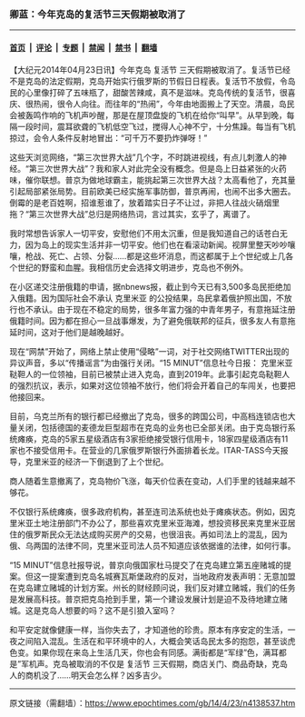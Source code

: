 ### 卿蓝：今年克岛的复活节三天假期被取消了

---

#### [首页](../../../..?n4138537) &nbsp;|&nbsp; [评论](../../../../../epoch-comment?n4138537) &nbsp;|&nbsp; [专题](../../../../../epoch-special?n4138537) &nbsp;|&nbsp; [禁闻](../../../../../epoch-news?n4138537) &nbsp;|&nbsp; [禁书](../../../../../books?n4138537) &nbsp;|&nbsp; [翻墙](https://github.com/gfw-breaker/nogfw/blob/master/README.md?n4138537)


<div class="post_content" id="artbody" itemprop="articleBody">
 <!-- article content begin -->
 <p>
  【大纪元2014年04月23日讯】今年克岛
  <ok href="https://www.epochtimes.com/gb/tag/%E5%A4%8D%E6%B4%BB%E8%8A%82.html">
   复活节
  </ok>
  三天假期被取消了。复活节已经不是克岛的法定假期，克岛开始实行俄罗斯的节假日日程表。复活节不放假，令岛民的心里像打碎了五味瓶了，甜酸苦辣咸，真不是滋味。克岛传统的复活节，很喜庆、很热闹，很令人向往。而往年的“热闹”，今年由地面搬上了天空。清晨，岛民会被轰鸣作响的飞机声吵醒，那是在屋顶盘旋的飞机在给你“叫早”。从早到晚，每隔一段时间，震耳欲聋的飞机低空飞过，搅得人心神不宁，十分焦躁。每当有飞机掠过，会令人条件反射地冒出：“可千万不要扔炸弹呀！”
 </p>
 <p>
  这些天浏览网络，“第三次世界大战”几个字，不时跳进视线，有点儿刺激人的神经。“第三次世界大战”？我和家人对此完全没有概念。但是岛上日益紧张的火药味，催你联想。普京为做地球霸主，能挑起第三次世界大战？太高看他了，充其量引起局部紧张局势。目前欧美已经实施军事防御，普京再闹，也闹不出多大圈去。倒霉的是老百姓啊，招谁惹谁了，放着踏实日子不让过，非把人往战火硝烟里拖？“第三次世界大战”总归是网络热词，言过其实，玄乎了，离谱了。
 </p>
 <p>
  我时常想告诉家人一切平安，安慰他们不用太沉重，但是我知道自己的话苍白无力，因为岛上的现实生活并非一切平安。他们也在看滚动新闻。视屏里整天吵吵嚷嚷，枪战、死亡、占领、分裂……都是这些坏消息，而这都属于上个世纪或上几各个世纪的野蛮和血腥。我相信历史会选择文明进步，克岛也不例外。
 </p>
 <p>
  在小区递交注册俄籍的申请，据nbnews报，截止到今天已有3,500多岛民拒绝加入俄籍。因为国际社会不承认
  <ok href="https://www.epochtimes.com/gb/tag/%E5%85%8B%E9%87%8C%E7%B1%B3%E4%BA%9A.html">
   克里米亚
  </ok>
  的公投结果，岛民拿着俄护照出国，不放行也不承认。由于现在不稳定的局势，很多年富力强的中青年男子，有意拖延注册俄籍时间。因为都在担心一旦战事爆发，为了避免俄联邦的征兵，很多友人有意拖延时间，这对于他们是越晚越好。
 </p>
 <p>
  现在“网禁”开始了，网络上禁止使用“侵略”一词，对于社交网络TWITTER出现的异议声音，多以“传播谣言”为由强行关闭。“15 MINUT”信息社今日报：
  <ok href="https://www.epochtimes.com/gb/tag/%E5%85%8B%E9%87%8C%E7%B1%B3%E4%BA%9A.html">
   克里米亚
  </ok>
  鞑靼人的一位领袖，目前已被禁止进入克岛，直到2019年。此事引起克岛鞑靼人的强烈抗议，表示，如果对这位领袖不放行，他们将会开着自己的车闯关，也要把他接回来。
 </p>
 <p>
  目前，乌克兰所有的银行都已经撤出了克岛，很多的跨国公司，中高档连锁店也大量关闭，包括德国的麦德龙巨型超市在克岛的业务也已全部关闭。由于克岛银行系统瘫痪，克岛的5家五星级酒店有3家拒绝接受银行信用卡，18家四星级酒店有11家也不接受信用卡。在营业的几家俄罗斯银行外面排着长龙。ITAR-TASS今天报导，克里米亚的经济一下倒退到了上个世纪。
 </p>
 <p>
  商人随着生意撤离了，克岛物价飞涨，每天价位表在变动，人们手里的钱越来越不够花。
 </p>
 <p>
  不仅银行系统瘫痪，很多政府机构，甚至连司法系统也处于瘫痪状态。例如，因克里米亚土地注册部门不办公了，那些喜欢克里米亚海滩，想投资移民来克里米亚居住的俄罗斯民众无法达成购买房产的交易，也很沮丧。再如司法上的混乱，因为俄、乌两国的法律不同，克里米亚司法人员不知道应该依据谁的法律，如何行事。
 </p>
 <p>
  “15 MINUT”信息社报导说，普京向俄国家杜马提交了在克岛建立第五座赌城的提案。但这一提案遭到克岛名城赛瓦斯堡政府的反对，当地政府发表声明：无意加盟在克岛建立赌城的计划方案。州长的财经顾问说，我们反对建立赌城，我们的任务是发展高科技。普京把克岛抢到手里，第一个建设发展计划是迫不及待地建立赌城。这是克岛人想要的吗？这不是引狼入室吗？
 </p>
 <p>
  和平安定就像健康一样，当你失去了，才知道他的珍贵。原本有序安定的生活，一夜之间陷入混乱。生活在和平环境中的人，大概会笑话岛民太多的抱怨，甚至谈虎色变。如果你现在来岛上生活几天，你也会有同感。满街都是“军绿”色，满耳都是”军机声。克岛被取消的不仅是
  <ok href="https://www.epochtimes.com/gb/tag/%E5%A4%8D%E6%B4%BB%E8%8A%82.html">
   复活节
  </ok>
  三天假期，商店关门、商品奇缺，克岛人的商机没了……明天会怎么样？凶多吉少。
 </p>
 <p>
  <!-- article content end -->
  <div id="below_article_ad">
  </div>
 </p>
</div>


---

原文链接（需翻墙）：https://www.epochtimes.com/gb/14/4/23/n4138537.htm